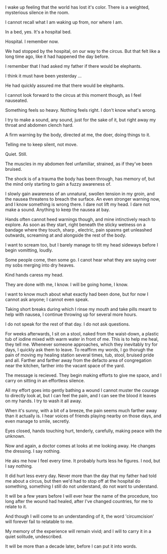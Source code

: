 I wake up feeling that the world has lost it's color. There is a weighted, mysterious silence in the room.
 
 I cannot recall what I am waking up from, nor where I am. 

In a bed, yes. It's a hospital bed. 

Hospital. I remember now. 

We had stopped by the hospital, on our way to the circus. But that felt like a long time ago, like it had happened the day before.

I remember that I had asked my father if there would be elephants. 

I think it must have been yesterday ...

He had quickly assured me that there would be elephants.

I cannot look forward to the circus at this moment though, as I feel nauseated.

Something feels so heavy. Nothing feels right. I don't know what's wrong.

I try to make a sound, any sound, just for the sake of it, but right away my throat and abdomen clench hard.

 A firm warning by the body, directed at me, the doer, doing things to it. 

 Telling me to keep silent, not move. 
 
 Quiet. Still.

The muscles in my abdomen feel unfamiliar, strained, as if they've been bruised.

The shock is of a trauma the body has been through, has memory of, but the mind only starting to gain a fuzzy awareness of. 

I slowly gain awareness of an unnatural, swollen tension in my groin, and the nausea threatens to breach the surface. An even stronger warning now, and I know something is wrong there. I dare not lift my head. I dare not make a sound. Anything to keep the nausea at bay. 

Hands often cannot heed warnings though, and mine intinctively reach to explore. As soon as they start, right beneath the sticky wetness on a bandage where they touch, sharp , electric, pain spasms get unleashed outwards, screaming at and alongside the rest of the body. 

I want to scream too, but I barely manage to tilt my head sideways before I begin vomitting, loudly. 

Some people come, then some go.  I canot hear what they are saying over my sobs merging into dry heaves. 

Kind hands caress my head.

They are done with me, I know. I will be going home, I know.

I want to know much about what exactly had been done, but for now I cannot ask anyone; I cannot even speak.

Taking short breaks during which I rinse my mouth and take pills meant to help with nausea, I continue throwing up for several more hours. 

I do not speak for the rest of that day. I do not ask questions. 

For weeks afterwards, I sit on a stool, naked from the waist-down, a plastic tub of iodine mixed with warm water in front of me. This is to help me heal, they tell me. Whenever someone approaches, which they inevitably try for days, I quickly ask them to leave. To reaffirm my words, I go thorugh the pain of moving my healing station several times, tub, stool, bruised pride and all. Farther and farther away from the defacto area of congregation near the kitchen, farther into the vacant space of the yard. 

The message is recieved. They begin making efforts to give me space, and I carry on sitting in an effortless silence. 

All my effort goes into gently bathing a wound I cannot muster the courage to directly look at, but I can feel the pain, and I can see the blood it leaves on my hands. I try to wash it all away. 

When it's sunny, with a bit of a breeze, the pain seems much farther away than it actually is. I hear voices of friends playing nearby on those days, and even manage to smile, secretly. 
 
Eyes closed, hands touching hurt, tenderly, carefully, making peace with the unknown.

Now and again, a doctor comes at looks at me looking away. He changes the dressing. I say nothing. 

He aks me how I feel every time. It probably hurts less he figures. I nod, but  I say nothing. 

It did hurt less every day. Never more than the day that my father had told me about a circus, but then we'd had to stop off at the hospital do something, something I still do not understand, do not want to understand. 

It will be a few years before I will ever hear the name of the procedure, too long after the wound had healed, after I've changed countries, for me to relate to it. 

And though I will come to an understanding of it, the word 'circumcision' will forever fail to relatable to me. 

My memory of the experience will remain vivid; and I will to carry it in a quiet solitude, undescribed. 

It will be more than a decade later, before I can put it into words.